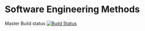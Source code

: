 # Software Engineering Methods

Master Build status [![Build Status](https://travis-ci.org/SimonaGeorgieva99/SEM.svg?branch=master)](https://travis-ci.org/SimonaGeorgieva99/SEM)